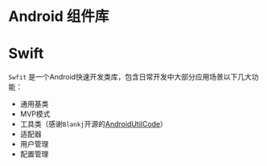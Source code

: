 # Android 组件库

# Swift

`Swfit` 是一个Android快速开发类库，包含日常开发中大部分应用场景以下几大功能：

- 通用基类
- MVP模式
- 工具类（感谢`Blankj`开源的[AndroidUtilCode](https://github.com/Blankj/AndroidUtilCode)）
- 适配器
- 用户管理
- 配置管理



